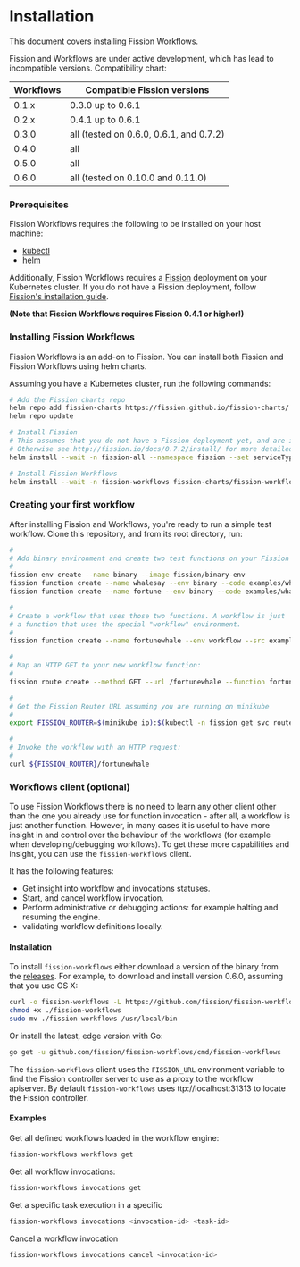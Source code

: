 # Installation

This document covers installing Fission Workflows.

Fission and Workflows are under active development, which has lead to incompatible versions.
Compatibility chart:

Workflows | Compatible Fission versions 
----------|---------------------------
0.1.x     | 0.3.0 up to 0.6.1
0.2.x     | 0.4.1 up to 0.6.1 
0.3.0     | all (tested on 0.6.0, 0.6.1, and 0.7.2)
0.4.0     | all 
0.5.0     | all 
0.6.0     | all (tested on 0.10.0 and 0.11.0)

### Prerequisites

Fission Workflows requires the following to be installed on your host machine:

- [kubectl](https://kubernetes.io/docs/tasks/tools/install-kubectl/)
- [helm](https://github.com/kubernetes/helm)

Additionally, Fission Workflows requires a [Fission](https://github.com/fission/fission) 
deployment on your Kubernetes cluster. If you do not have a Fission deployment, follow
[Fission's installation guide](https://docs.fission.io/installation/).

**(Note that Fission Workflows requires Fission 0.4.1 or higher!)**

### Installing Fission Workflows

Fission Workflows is an add-on to Fission. You can install both
Fission and Fission Workflows using helm charts.

Assuming you have a Kubernetes cluster, run the following commands:

```bash
# Add the Fission charts repo
helm repo add fission-charts https://fission.github.io/fission-charts/
helm repo update

# Install Fission 
# This assumes that you do not have a Fission deployment yet, and are installing on a standard Minikube deployment.
# Otherwise see http://fission.io/docs/0.7.2/install/ for more detailed instructions
helm install --wait -n fission-all --namespace fission --set serviceType=NodePort --set analytics=false fission-charts/fission-all --version 0.7.2

# Install Fission Workflows
helm install --wait -n fission-workflows fission-charts/fission-workflows --version 0.6.0
```

### Creating your first workflow

After installing Fission and Workflows, you're ready to run a simple
test workflow.  Clone this repository, and from its root directory, run:

```bash
#
# Add binary environment and create two test functions on your Fission setup:
#
fission env create --name binary --image fission/binary-env
fission function create --name whalesay --env binary --code examples/whales/whalesay.sh
fission function create --name fortune --env binary --code examples/whales/fortune.sh

#
# Create a workflow that uses those two functions. A workflow is just
# a function that uses the special "workflow" environment.
#
fission function create --name fortunewhale --env workflow --src examples/whales/fortunewhale.wf.yaml

#
# Map an HTTP GET to your new workflow function:
#
fission route create --method GET --url /fortunewhale --function fortunewhale

#
# Get the Fission Router URL assuming you are running on minikube
#
export FISSION_ROUTER=$(minikube ip):$(kubectl -n fission get svc router -o jsonpath='{...nodePort}')

#
# Invoke the workflow with an HTTP request:
#
curl ${FISSION_ROUTER}/fortunewhale
```

### Workflows client (optional)
To use Fission Workflows there is no need to learn any other client other than the one you already use for function invocation - after all, a workflow is just another function.
However, in many cases it is useful to have more insight in and control over the behaviour of the workflows (for example when developing/debugging workflows).
To get these more capabilities and insight, you can use the `fission-workflows` client.

It has the following features:
- Get insight into workflow and invocations statuses.
- Start, and cancel workflow invocation.
- Perform administrative or debugging actions: for example halting and resuming the engine.
- validating workflow definitions locally.

#### Installation
To install `fission-workflows` either download a version of the binary from the [releases](https://github.com/fission/fission-workflows/releases).
For example, to download and install version 0.6.0,  assuming that you use OS X:
```bash
curl -o fission-workflows -L https://github.com/fission/fission-workflows/releases/download/0.6.0/fission-workflows-osx
chmod +x ./fission-workflows
sudo mv ./fission-workflows /usr/local/bin
```

Or install the latest, edge version with Go:
```bash
go get -u github.com/fission/fission-workflows/cmd/fission-workflows
```

The `fission-workflows` client uses the `FISSION_URL` environment variable to find the Fission controller server to use as a proxy to the workflow apiserver.
By default `fission-workflows` uses ttp://localhost:31313 to locate the Fission controller.

#### Examples
Get all defined workflows loaded in the workflow engine:
```bash
fission-workflows workflows get
```

Get all workflow invocations:
```bash
fission-workflows invocations get
```

Get a specific task execution in a specific 
```bash
fission-workflows invocations <invocation-id> <task-id>
```

Cancel a workflow invocation
```bash 
fission-workflows invocations cancel <invocation-id>
```
